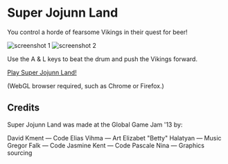 # Super Jojunn Land

You control a horde of fearsome Vikings in their quest for beer!

![screenshot 1](http://jareiko.github.com/images/sjl/screen1.jpg)
![screenshot 2](http://jareiko.github.com/images/sjl/screen2.jpg)

Use the A & L keys to beat the drum and push the Vikings forward.

[Play Super Jojunn Land!](http://jareiko.github.com/sjl)

(WebGL browser required, such as Chrome or Firefox.)

## Credits

Super Jojunn Land was made at the Global Game Jam '13 by:

David Kment &mdash; Code
Elias Vihma &mdash; Art
Elizabet "Betty" Halatyan &mdash; Music
Gregor Falk &mdash; Code
Jasmine Kent &mdash; Code
Pascale Nina &mdash; Graphics sourcing
